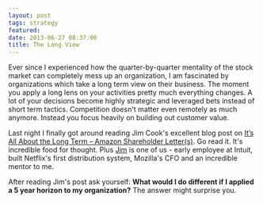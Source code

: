 ```yaml
---
layout: post
tags: strategy
featured:
date: 2013-06-27 08:37:00
title: The Long View
---
```

Ever since I experienced how the quarter-by-quarter mentality of the stock market can completely mess up an organization, I am fascinated by organizations which take a long term view on their business. The moment you apply a long lens on your activities pretty much everything changes. A lot of your decisions become highly strategic and leveraged bets instead of short term tactics. Competition doesn't matter even remotely as much anymore. Instead you focus heavily on building out customer value.

Last night I finally got around reading Jim Cook's excellent blog post on [It’s All About the Long Term – Amazon Shareholder Letter(s)](http://cook-n-the-books.com/2013/04/14/its-all-about-the-long-term-amazon-shareholder-letters/). Go read it. It's incredible food for thought. Plus [Jim](http://cook-n-the-books.com/) is one of us - early employee at Intuit, built Netflix's first distribution system, Mozilla's CFO and an incredible mentor to me.

After reading Jim's post ask yourself: **What would I do different if I applied a 5 year horizon to my organization?** The answer might surprise you.